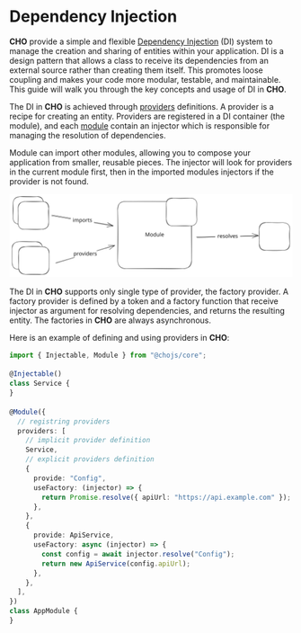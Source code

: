 # Dependency Injection

**CHO** provide a simple and flexible [Dependency Injection](https://en.wikipedia.org/wiki/Dependency_injection) (DI)
system to manage the creation and sharing of entities within your application. DI is a design pattern that allows a
class to receive its dependencies from an external source rather than creating them itself. This promotes loose coupling
and makes your code more modular, testable, and maintainable. This guide will walk you through the key concepts and
usage of DI in **CHO**.

The DI in **CHO** is achieved through [providers](di-providers.md) definitions. A provider is a recipe for creating an
entity. Providers are registered in a DI container (the module), and each [module](di-modules.md) contain an injector
which is responsible for managing the resolution of dependencies.

Module can import other modules, allowing you to compose your application from smaller, reusable pieces. The injector
will look for providers in the current module first, then in the imported modules injectors if the provider is not
found.

<img class="excalidraw" src="../public/module.svg">

The DI in **CHO** supports only single type of provider, the factory provider. A factory provider is defined by a token
and a factory function that receive injector as argument for resolving dependencies, and returns the resulting entity.
The factories in **CHO** are always asynchronous.

Here is an example of defining and using providers in **CHO**:

```ts
import { Injectable, Module } from "@chojs/core";

@Injectable()
class Service {
}

@Module({
  // registring providers
  providers: [
    // implicit provider definition
    Service,
    // explicit providers definition
    {
      provide: "Config",
      useFactory: (injector) => {
        return Promise.resolve({ apiUrl: "https://api.example.com" });
      },
    },
    {
      provide: ApiService,
      useFactory: async (injector) => {
        const config = await injector.resolve("Config");
        return new ApiService(config.apiUrl);
      },
    },
  ],
})
class AppModule {
}
```
